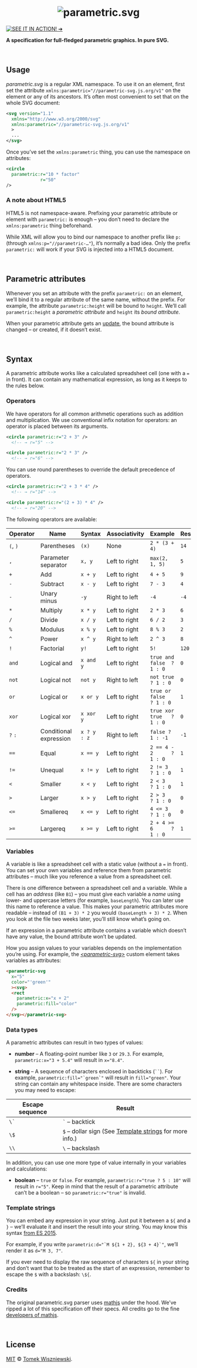 <h1 align="center"                                                       id="/">
  <img alt="parametric.svg" src="https://cdn.rawgit.com/parametric-svg/identity/v1.0.0/logo/basic.svg" />
</h1>

[![SEE IT IN ACTION! ➔
](https://img.shields.io/badge/SEE%20IT%20IN%20ACTION!-%E2%9E%94-555555.svg?style=flat-square)
](http://parametric-svg.js.org)

**A specification for full-fledged parametric graphics. In pure SVG.**




<a                                                        id="/usage"></a>&nbsp;

Usage
-----

*parametric.svg* is a regular XML namespace. To use it on an element, first set the attribute `xmlns:parametric="//parametric-svg.js.org/v1"` on the element or any of its ancestors. It’s often most convenient to set that on the whole SVG document:

```xml
<svg version="1.1"
  xmlns="http://www.w3.org/2000/svg"
  xmlns:parametric="//parametric-svg.js.org/v1"
  >
  ...
</svg>
```

Once you’ve set the `xmlns:parametric` thing, you can use the namespace on attributes:

```xml
<circle
  parametric:r="10 * factor"
             r="50"
/>
```


###                                                    <a id="/usage/html5"></a> A note about HTML5                                                               ###

HTML5 is not namespace-aware. Prefixing your parametric attribute or element with `parametric:` is enough – you don’t need to declare the `xmlns:parametric` thing beforehand.

While XML will allow you to bind our namespace to another prefix like `p:` (through `xmlns:p="//parametric-…"`), it’s normally a bad idea. Only the prefix `parametric:` will work if your SVG is injected into a HTML5 document.




<a                                        id="/parametric-attributes"></a>&nbsp;

Parametric attributes
---------------------

Whenever you set an attribute with the prefix `parametric:` on an element, we’ll bind it to a regular attribute of the same name, without the prefix. For example, the attribute `parametric:height` will be bound to `height`. We’ll call `parametric:height` a *parametric attribute* and `height` its *bound attribute*.

When your parametric attribute gets an [update](#/update), the bound attribute is changed – or created, if it doesn’t exist.




<a                                                       id="/syntax"></a>&nbsp;

Syntax
------

A parametric attribute works like a calculated spreadsheet cell (one with a `=` in front). It can contain any mathematical expression, as long as it keeps to the rules below.


###                                               <a id="/syntax/operators"></a> Operators                                                                        ###

We have operators for all common arithmetic operations such as addition and multiplication. We use conventional infix notation for operators: an operator is placed between its arguments.

```svg
<circle parametric:r="2 + 3" />
  <!-- → r="5" -->

<circle parametric:r="2 * 3" />
  <!-- → r="6" -->
```

You can use round parentheses to override the default precedence of operators.

```svg
<circle parametric:r="2 + 3 * 4" />
  <!-- → r="14" -->

<circle parametric:r="(2 + 3) * 4" />
  <!-- → r="20" -->
```

The following operators are available:

Operator    | Name                    | Syntax      | Associativity | Example                    | Result
----------- | ----------------------- | ----------  | ------------- | -------------------------- | ---------------
`(`, `)`    | Parentheses             | `(x)`       | None          | `2 * (3 + 4)`              | `14`
`,`         | Parameter separator     | `x, y`      | Left to right | `max(2, 1, 5)`             | `5`
`+`         | Add                     | `x + y`     | Left to right | `4 + 5`                    | `9`
`-`         | Subtract                | `x - y`     | Left to right | `7 - 3`                    | `4`
`-`         | Unary minus             | `-y`        | Right to left | `-4`                       | `-4`
`*`         | Multiply                | `x * y`     | Left to right | `2 * 3`                    | `6`
`/`         | Divide                  | `x / y`     | Left to right | `6 / 2`                    | `3`
`%`         | Modulus                 | `x % y`     | Left to right | `8 % 3`                    | `2`
`^`         | Power                   | `x ^ y`     | Right to left | `2 ^ 3`                    | `8`
`!`         | Factorial               | `y!`        | Left to right | `5!`                       | `120`
`and`       | Logical and             | `x and y`   | Left to right | `true and false  ? 1 : 0`  | `0`
`not`       | Logical not             | `not y`     | Right to left | `not true        ? 1 : 0`  | `0`
`or`        | Logical or              | `x or y`    | Left to right | `true or false   ? 1 : 0`  | `1`
`xor`       | Logical xor             | `x xor y`   | Left to right | `true xor true   ? 1 : 0`  | `0`
`?` `:`     | Conditional expression  | `x ? y : z` | Right to left | `false ? 1 : -1`           | `-1`
`==`        | Equal                   | `x == y`    | Left to right | `2 == 4 - 2      ? 1 : 0`  | `1`
`!=`        | Unequal                 | `x != y`    | Left to right | `2 != 3          ? 1 : 0`  | `1`
`<`         | Smaller                 | `x < y`     | Left to right | `2 < 3           ? 1 : 0`  | `1`
`>`         | Larger                  | `x > y`     | Left to right | `2 > 3           ? 1 : 0`  | `0`
`<=`        | Smallereq               | `x <= y`    | Left to right | `4 <= 3          ? 1 : 0`  | `0`
`>=`        | Largereq                | `x >= y`    | Left to right | `2 + 4 >= 6      ? 1 : 0`  | `1`


###                                               <a id="/syntax/variables"></a> Variables                                                                        ###

A variable is like a spreadsheet cell with a static value (without a `=` in front). You can set your own variables and reference them from parametric attributes – much like you reference a value from a spreadsheet cell.

There is one difference between a spreadsheet cell and a variable. While a cell has an *address* (like `B1`) – you must give each variable a *name* using lower- and uppercase letters (for example, `baseLength`). You can later use this name to reference a value. This makes your parametric attributes more readable – instead of `(B1 + 3) * 2` you would `(baseLength + 3) * 2`. When you look at the file two weeks later, you’ll still know what’s going on.

If an expression in a parametric attribute contains a variable which doesn’t have any value, the bound attribute won’t be updated.

How you assign values to your variables depends on the implementation you’re using. For example, the *[\<parametric-svg\>][]* custom element takes variables as attributes:

```html
<parametric-svg
  x="5"
  color="'green'"
  ><svg>
  <rect
    parametric:x="x + 2"
    parametric:fill="color"
  />
</svg></parametric-svg>
```

[\<parametric-svg\>]:  https://www.npmjs.com/package/parametric-svg-element


###                                                   <a id="/syntax/types"></a> Data types                                                                       ###

A parametric attributes can result in two types of values:

* **number** – A floating-point number like `3` or `29.3`. For example, `parametric:x="3 + 5.4"` will result in `x="8.4"`.

* **string** – A sequence of characters enclosed in backticks (``` `` ```). For example, ``parametric:fill="`green`"`` will result in `fill="green"`. Your string can contain any whitespace inside. There are some characters you may need to escape:

Escape sequence   | Result
---               | ---
`` \` ``          | `` ` `` – backtick
`\$`              | `$` – dollar sign (See [Template strings][] for more info.)
`\\`              | `\` – backslash

In addition, you can use one more type of value internally in your variables and calculations:

* **boolean** – `true` or `false`. For example, `parametric:r="true ? 5 : 10"` will result in `r="5"`. Keep in mind that the result of a parametric attribute can’t be a boolean – so `parametric:r="true"` is invalid.

[Template strings]:   #/syntax/template-strings


###                                        <a id="/syntax/template-strings"></a> Template strings                                                                 ###

You can embed any expression in your string. Just put it between a `${` and a `}` – we’ll evaluate it and insert the result into your string. You may know this syntax [from ES 2015][].

For example, if you write ``parametric:d="`M ${1 + 2}, ${3 + 4}`"``, we’ll render it as `d="M 3, 7"`.

If you ever need to display the raw sequence of characters `${` in your string and don’t want that to be treated as the start of an expression, remember to escape the `$` with a backslash: `\${`.

[from ES 2015]:   https://developer.mozilla.org/en/docs/Web/JavaScript/Reference/template_strings


###                                                 <a id="/syntax/credits"></a> Credits                                                                          ###

The original parametric.svg parser uses [mathjs][] under the hood. We’ve ripped a lot of this specification off their specs. All credits go to the fine [developers of mathjs][].


[mathjs]:                http://mathjs.org
[developers of mathjs]:  https://github.com/josdejong/mathjs/graphs/contributors




<a                                                      id="/license"></a>&nbsp;

License
-------

[MIT][] © [Tomek Wiszniewski][].

[MIT]: ./License.md
[Tomek Wiszniewski]: https://github.com/tomekwi
